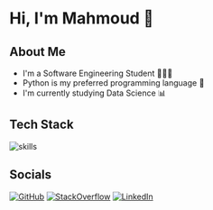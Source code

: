 # Hi, I'm Mahmoud 👋

## About Me
* I'm a Software Engineering Student 👨🏻‍💻
* Python is my preferred programming language 🐍
* I'm currently studying Data Science 📊

## Tech Stack
<img src="https://skillicons.dev/icons?i=python,flask,java,spring,html,css,js,postgres,mongo" alt="skills">

## Socials
[![GitHub](https://skillicons.dev/icons?i=github)](https://github.com/mahmouddello)
[![StackOverflow](https://skillicons.dev/icons?i=stackoverflow)](https://stackoverflow.com/users/21605285/mahmoud-dello)
[![LinkedIn](https://skillicons.dev/icons?i=linkedin)](https://www.linkedin.com/in/mahmoud-dello/)
